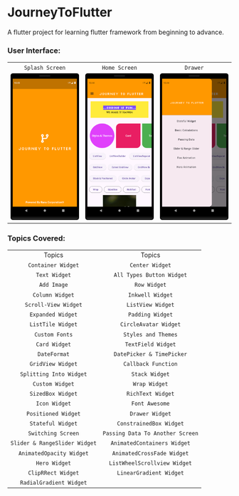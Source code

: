 # JourneyToFlutter

A flutter project for learning flutter framework from beginning to advance.

### User Interface:

|                        |                        |                        |
|:----------------------:|:----------------------:|:----------------------:|
|    `Splash Screen`     |     `Home Screen`      |        `Drawer`        |
| ![](/screenshot/1.png) | ![](/screenshot/2.png) | ![](/screenshot/3.png) |

### Topics Covered:

|                               |                                  |
|:-----------------------------:|:--------------------------------:|
|            Topics             |              Topics              |
|      `Container Widget`       |         `Center Widget`          |
|         `Text Widget`         |    `All Types Button Widget`     |
|          `Add Image`          |           `Row Widget`           |
|        `Column Widget`        |         `Inkwell Widget`         |
|     `Scroll-View Widget`      |        `ListView Widget`         |
|       `Expanded Widget`       |         `Padding Widget`         |
|       `ListTile Widget`       |      `CircleAvatar Widget`       |
|        `Custom Fonts`         |       `Styles and Themes`        |
|         `Card Widget`         |        `TextField Widget`        |
|         `DateFormat`          |    `DatePicker & TimePicker`     |
|       `GridView Widget`       |       `Callback Function`        |
|    `Splitting Into Widget`    |          `Stack Widget`          |
|        `Custom Widget`        |          `Wrap Widget`           |
|       `SizedBox Widget`       |        `RichText Widget`         |
|         `Icon Widget`         |          `Font Awesome`          |
|      `Positioned Widget`      |         `Drawer Widget`          |
|       `Stateful Widget`       |     `ConstrainedBox Widget`      |
|      `Switching Screen`       | `Passing Data To Another Screen` |
| `Slider & RangeSlider Widget` |   `AnimatedContainers Widget`    |
|   `AnimatedOpacity Widget`    |    `AnimatedCrossFade Widget`    |
|         `Hero Widget`         |   `ListWheelScrollview Widget`   |
|      `ClipRRect Widget`       |     `LinearGradient Widget`      |
|    `RadialGradient Widget`    |                                  |